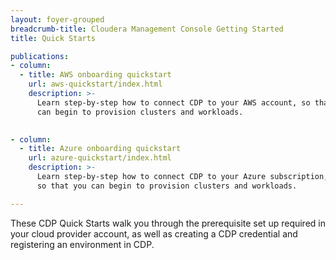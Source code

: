 ```yaml
---
layout: foyer-grouped
breadcrumb-title: Cloudera Management Console Getting Started
title: Quick Starts

publications:
- column:
  - title: AWS onboarding quickstart
    url: aws-quickstart/index.html
    description: >-
      Learn step-by-step how to connect CDP to your AWS account, so that you
      can begin to provision clusters and workloads.
      

- column:
  - title: Azure onboarding quickstart
    url: azure-quickstart/index.html
    description: >-
      Learn step-by-step how to connect CDP to your Azure subscription,
      so that you can begin to provision clusters and workloads.

---
```


These CDP Quick Starts walk you through the prerequisite set up required 
in your cloud provider account, as well as creating a CDP credential 
and registering an environment in CDP.
